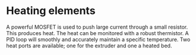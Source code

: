 Heating elements
================

A powerful MOSFET is used to push large current through a small resistor. This produces heat. The heat can be monitored with a robust thermistor. A PID loop will smoothly and accurately maintain a specific temperature. Two heat ports are available; one for the extruder and one a heated bed.
